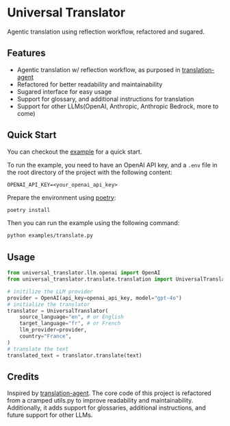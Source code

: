 # Universal Translator

Agentic translation using reflection workflow, refactored and sugared.

## Features

- Agentic translation w/ reflection workflow, as purposed in [translation-agent](https://github.com/andrewyng/translation-agent)
- Refactored for better readability and maintainability
- Sugared interface for easy usage
- Support for glossary, and additional instructions for translation
- Support for other LLMs(OpenAI, Anthropic, Anthropic Bedrock, more to come)

## Quick Start

You can checkout the [example](examples/) for a quick start.

To run the example, you need to have an OpenAI API key, and a `.env` file in the root directory of the project with the following content:

```
OPENAI_API_KEY=<your_openai_api_key>
```

Prepare the environment using [poetry](https://python-poetry.org/):

```bash
poetry install
```

Then you can run the example using the following command:

```bash
python examples/translate.py
```

## Usage

```python
from universal_translator.llm.openai import OpenAI
from universal_translator.translate.translation import UniversalTranslator

# initilize the LLM provider
provider = OpenAI(api_key=openai_api_key, model="gpt-4o")
# initialize the translator
translator = UniversalTranslator(
    source_language="en", # or English
    target_language="fr", # or French
    llm_provider=provider,
    country="France",
)
# translate the text
translated_text = translator.translate(text)
```

## Credits

Inspired by [translation-agent](https://github.com/andrewyng/translation-agent). The core code of this project is refactored from a cramped utils.py to improve readability and maintainability. Additionally, it adds support for glossaries, additional instructions, and future support for other LLMs.